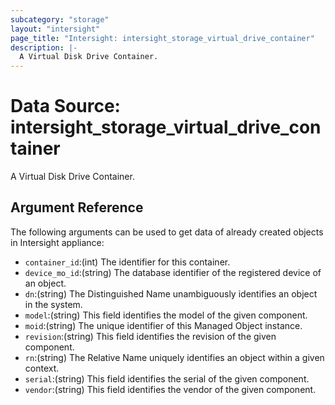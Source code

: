 ```yaml
---
subcategory: "storage"
layout: "intersight"
page_title: "Intersight: intersight_storage_virtual_drive_container"
description: |-
  A Virtual Disk Drive Container.
---
```


# Data Source: intersight_storage_virtual_drive_container
A Virtual Disk Drive Container.
## Argument Reference
The following arguments can be used to get data of already created objects in Intersight appliance:
* `container_id`:(int) The identifier for this container. 
* `device_mo_id`:(string) The database identifier of the registered device of an object. 
* `dn`:(string) The Distinguished Name unambiguously identifies an object in the system. 
* `model`:(string) This field identifies the model of the given component. 
* `moid`:(string) The unique identifier of this Managed Object instance. 
* `revision`:(string) This field identifies the revision of the given component. 
* `rn`:(string) The Relative Name uniquely identifies an object within a given context. 
* `serial`:(string) This field identifies the serial of the given component. 
* `vendor`:(string) This field identifies the vendor of the given component. 
